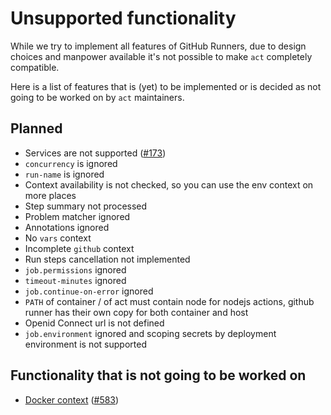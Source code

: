 # Unsupported functionality

While we try to implement all features of GitHub Runners, due to design choices and manpower available it's not possible to make `act` completely compatible.  

Here is a list of features that is (yet) to be implemented or is decided as not going to be worked on by `act` maintainers.

## Planned

- Services are not supported ([#173](https://github.com/nektos/act/issues/173))
- `concurrency` is ignored
- `run-name` is ignored
- Context availability is not checked, so you can use the env context on more places
- Step summary not processed
- Problem matcher ignored
- Annotations ignored
- No `vars` context
- Incomplete `github` context
- Run steps cancellation not implemented
- `job.permissions` ignored
- `timeout-minutes` ignored
- `job.continue-on-error` ignored
- `PATH` of container / of act must contain node for nodejs actions, github runner has their own copy for both container and host
- Openid Connect url is not defined
- `job.environment` ignored and scoping secrets by deployment environment is not supported

## Functionality that is not going to be worked on

- [Docker context](./missing_functionality/docker_context.md) ([#583](https://github.com/nektos/act/issues/583))
